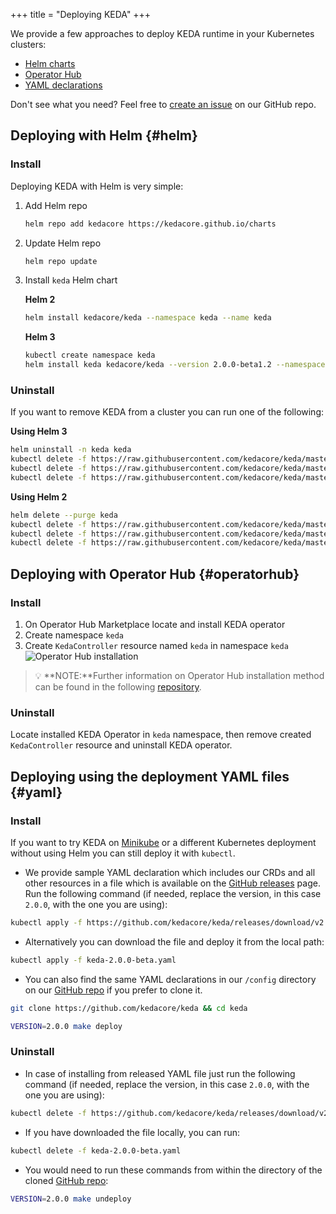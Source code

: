 +++
title = "Deploying KEDA"
+++

We provide a few approaches to deploy KEDA runtime in your Kubernetes clusters:

- [Helm charts](#helm)
- [Operator Hub](#operatorhub)
- [YAML declarations](#yaml)

Don't see what you need? Feel free to [create an issue](https://github.com/kedacore/keda/issues/new) on our GitHub repo.

## Deploying with Helm {#helm}

### Install

Deploying KEDA with Helm is very simple:

1. Add Helm repo

    ```sh
    helm repo add kedacore https://kedacore.github.io/charts
    ```

2. Update Helm repo

    ```sh
    helm repo update
    ```

3. Install `keda` Helm chart

    **Helm 2**

    ```sh
    helm install kedacore/keda --namespace keda --name keda
    ```

    **Helm 3**

    ```sh
    kubectl create namespace keda
    helm install keda kedacore/keda --version 2.0.0-beta1.2 --namespace keda
    ```

### Uninstall

If you want to remove KEDA from a cluster you can run one of the following:

**Using Helm 3**

```sh
helm uninstall -n keda keda
kubectl delete -f https://raw.githubusercontent.com/kedacore/keda/master/deploy/crds/keda.sh_scaledobjects_crd.yaml
kubectl delete -f https://raw.githubusercontent.com/kedacore/keda/master/deploy/crds/keda.sh_scaledjobs_crd.yaml
kubectl delete -f https://raw.githubusercontent.com/kedacore/keda/master/deploy/crds/keda.sh_triggerauthentications_crd.yaml
```

**Using Helm 2**

```sh
helm delete --purge keda
kubectl delete -f https://raw.githubusercontent.com/kedacore/keda/master/deploy/crds/keda.sh_scaledobjects_crd.yaml
kubectl delete -f https://raw.githubusercontent.com/kedacore/keda/master/deploy/crds/keda.sh_scaledjobs_crd.yaml
kubectl delete -f https://raw.githubusercontent.com/kedacore/keda/master/deploy/crds/keda.sh_triggerauthentications_crd.yaml
```

## Deploying with Operator Hub {#operatorhub}

### Install

1. On Operator Hub Marketplace locate and install KEDA operator
2. Create namespace `keda`
3. Create `KedaController` resource named `keda` in namespace `keda`
![Operator Hub installation](https://raw.githubusercontent.com/kedacore/keda-olm-operator/master/images/keda-olm-install.gif)
> 💡 **NOTE:**Further information on Operator Hub installation method can be found in the following [repository](https://github.com/kedacore/keda-olm-operator).

### Uninstall

Locate installed KEDA Operator in `keda` namespace, then remove created `KedaController` resource and uninstall KEDA operator.

## Deploying using the deployment YAML files {#yaml}

### Install

If you want to try KEDA on [Minikube](https://minikube.sigs.k8s.io) or a different Kubernetes deployment without using Helm you can still deploy it with `kubectl`.

- We provide sample YAML declaration which includes our CRDs and all other resources in a file which is available on the [GitHub releases](https://github.com/kedacore/keda/releases) page.
Run the following command (if needed, replace the version, in this case `2.0.0`, with the one you are using):

```sh
kubectl apply -f https://github.com/kedacore/keda/releases/download/v2.0.0-beta/keda-2.0.0-beta.yaml
```

- Alternatively you can download the file and deploy it from the local path:
```sh
kubectl apply -f keda-2.0.0-beta.yaml
```

- You can also find the same YAML declarations in our `/config` directory on our [GitHub repo](https://github.com/kedacore/keda) if you prefer to clone it.

```sh
git clone https://github.com/kedacore/keda && cd keda

VERSION=2.0.0 make deploy
```

### Uninstall

- In case of installing from released YAML file just run the following command (if needed, replace the version, in this case `2.0.0`, with the one you are using):

```sh
kubectl delete -f https://github.com/kedacore/keda/releases/download/v2.0.0-beta/keda-2.0.0-beta.yaml
```

- If you have downloaded the file locally, you can run:

```sh
kubectl delete -f keda-2.0.0-beta.yaml
```

- You would need to run these commands from within the directory of the cloned [GitHub repo](https://github.com/kedacore/keda):

```sh
VERSION=2.0.0 make undeploy
```
